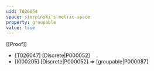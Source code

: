 ```yaml
---
uid: T026054
space: sierpinski's-metric-space
property: groupable
value: true
---
```

[[Proof]]

* [T026047] [Discrete|P000052]
* [I000205] [Discrete|P000052] => [groupable|P000087]


